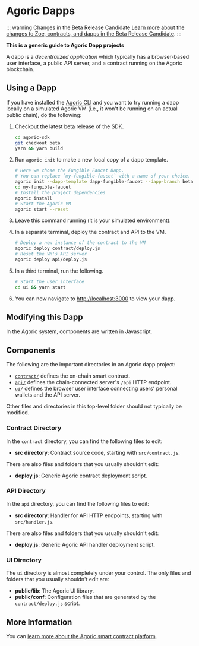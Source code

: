 # Agoric Dapps

::: warning Changes in the Beta Release Candidate
[Learn more about the changes to Zoe, contracts, and dapps in the
Beta Release Candidate](../getting-started/beta.md).
:::

**This is a generic guide to Agoric Dapp projects**

A dapp is a *decentralized application* which typically has a browser-based user interface, a public API server, and a contract running on the Agoric blockchain.

## Using a Dapp

If you have installed the [Agoric CLI](../getting-started/before-using-agoric.md) and you want to try running a dapp locally on a simulated Agoric VM (i.e., it won't be running on an actual public chain), do the following:

1. Checkout the latest beta release of the SDK.

	```sh
	cd agoric-sdk
	git checkout beta
	yarn && yarn build
	```
2. Run `agoric init` to make a new local copy of a dapp template.

	```sh
	# Here we chose the Fungible Faucet Dapp.
	# You can replace `my-fungible-faucet` with a name of your choice.
	agoric init --dapp-template dapp-fungible-faucet --dapp-branch beta my-fungible-faucet
	cd my-fungible-faucet
	# Install the project dependencies
	agoric install
	# Start the Agoric VM
	agoric start --reset
	```
3. Leave this command running (it is your simulated environment).  
4. In a separate terminal, deploy the contract and API to the VM.

	```sh secondary style2
	# Deploy a new instance of the contract to the VM
	agoric deploy contract/deploy.js
	# Reset the VM's API server
	agoric deploy api/deploy.js
	```
5. In a third terminal, run the following.

	```sh secondary style3
	# Start the user interface
	cd ui && yarn start
	```
6. You can now navigate to [http://localhost:3000](http://localhost:3000) to view your dapp.

## Modifying this Dapp

In the Agoric system, components are written in Javascript.

## Components

The following are the important directories in an Agoric dapp project:

- [`contract/`](#contract-directory) defines the on-chain smart contract.
- [`api/`](#api) defines the chain-connected server's `/api` HTTP endpoint.
- [`ui/`](#ui) defines the browser user interface connecting users' personal wallets and the API server.

Other files and directories in this top-level folder should not typically be modified.

### Contract Directory

In the `contract` directory, you can find the following files to edit:

- **src directory**: Contract source code, starting with `src/contract.js`.

There are also files and folders that you usually shouldn't edit:

- **deploy.js**: Generic Agoric contract deployment script.

### API Directory

In the `api` directory, you can find the following files to edit:

- **src directory**: Handler for API HTTP endpoints, starting with `src/handler.js`.

There are also files and folders that you usually shouldn't edit:

- **deploy.js**: Generic Agoric API handler deployment script.

### UI Directory

The `ui` directory is almost completely under your control. The only files and folders that you usually shouldn't edit are:

- **public/lib**: The Agoric UI library.
- **public/conf**: Configuration files that are generated by the `contract/deploy.js` script.

## More Information

You can [learn more about the Agoric smart contract platform](https://agoric.com).
